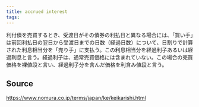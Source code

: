 ```yaml
---
title: accrued interest
tags: 
---
```


利付債を売買するとき、受渡日がその債券の利払日と異なる場合には、「買い手」は前回利払日の翌日から受渡日までの日数（経過日数）について、日割りで計算された利息相当分を「売り手」に支払う。この利息相当分を経過利子あるいは経過利息と言う。経過利子は、通常売買価格には含まれていない。この場合の売買価格を裸値段と言い、経過利子分を含んだ価格を利含み値段と言う。

## Source
https://www.nomura.co.jp/terms/japan/ke/keikarishi.html